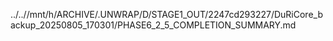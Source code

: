 ../..//mnt/h/ARCHIVE/.UNWRAP/D/STAGE1_OUT/2247cd293227/DuRiCore_backup_20250805_170301/PHASE6_2_5_COMPLETION_SUMMARY.md